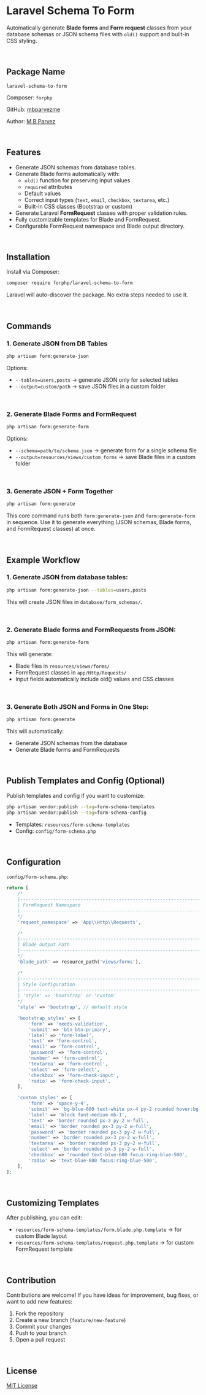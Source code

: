 # Laravel Schema To Form

Automatically generate **Blade forms** and **Form request** classes from your database schemas or JSON schema files with `old()` support and built-in CSS styling.

<br>

## Package Name

`laravel-schema-to-form`

Composer: `forphp`

GitHub: [mbparvezme](https://github.com/mbparvezme)

Author: [M B Parvez](https://mbparvez.me)

<br>

## Features

- Generate JSON schemas from database tables.
- Generate Blade forms automatically with:
  - `old()` function for preserving input values
  - `required` attributes
  - Default values
  - Correct input types (`text`, `email`, `checkbox`, `textarea`, etc.)
  - Built-in CSS classes (Bootstrap or custom)
- Generate Laravel **FormRequest** classes with proper validation rules.
- Fully customizable templates for Blade and FormRequest.
- Configurable FormRequest namespace and Blade output directory.

<br>

## Installation
Install via Composer:
```sh
composer require forphp/laravel-schema-to-form
```
Laravel will auto-discover the package. No extra steps needed to use it.

<br>

## Commands

### 1. Generate JSON from DB Tables
```sh
php artisan form:generate-json
```

Options:
- `--tables=users,posts` → generate JSON only for selected tables
- `--output=custom/path` → save JSON files in a custom folder

<br>

### 2. Generate Blade Forms and FormRequest
```sh
php artisan form:generate-form
```

Options:
- `--schema=path/to/schema.json` → generate form for a single schema file
- `--output=resources/views/custom_forms` → save Blade files in a custom folder

<br>

### 3. Generate JSON + Form Together
```sh
php artisan form:generate
```

This core command runs both `form:generate-json` and `form:generate-form` in sequence.
Use it to generate everything (JSON schemas, Blade forms, and FormRequest classes) at once.

<br>

## Example Workflow

### 1. Generate JSON from database tables:
```sh
php artisan form:generate-json --tables=users,posts
```

This will create JSON files in `database/form_schemas/`.

<br>

### 2. Generate Blade forms and FormRequests from JSON:
```sh
php artisan form:generate-form
```

This will generate:
- Blade files in `resources/views/forms/`
- FormRequest classes in `app/Http/Requests/`
- Input fields automatically include old() values and CSS classes

<br>

### 3. Generate Both JSON and Forms in One Step:
```sh
php artisan form:generate
```

This will automatically:
- Generate JSON schemas from the database
- Generate Blade forms and FormRequests

<br>

## Publish Templates and Config (Optional)
Publish templates and config if you want to customize:
```sh
php artisan vendor:publish --tag=form-schema-templates
php artisan vendor:publish --tag=form-schema-config
```
- Templates: `resources/form-schema-templates`
- Config: `config/form-schema.php`

<br>

## Configuration

`config/form-schema.php`:

```php
return [
    /*
    |----------------------------------------------------------------------
    | FormRequest Namespace
    |----------------------------------------------------------------------
    */
    'request_namespace' => 'App\\Http\\Requests',

    /*
    |----------------------------------------------------------------------
    | Blade Output Path
    |----------------------------------------------------------------------
    */
    'blade_path' => resource_path('views/forms'),

    /*
    |----------------------------------------------------------------------
    | Style Configuration
    |----------------------------------------------------------------------
    | 'style' => 'bootstrap' or 'custom'
    */
    'style' => 'bootstrap', // default style

    'bootstrap_styles' => [
        'form' => 'needs-validation',
        'submit' => 'btn btn-primary',
        'label' => 'form-label',
        'text' => 'form-control',
        'email' => 'form-control',
        'password' => 'form-control',
        'number' => 'form-control',
        'textarea' => 'form-control',
        'select' => 'form-select',
        'checkbox' => 'form-check-input',
        'radio' => 'form-check-input',
    ],

    'custom_styles' => [
        'form' => 'space-y-4',
        'submit' => 'bg-blue-600 text-white px-4 py-2 rounded hover:bg-blue-700',
        'label' => 'block font-medium mb-1',
        'text' => 'border rounded px-3 py-2 w-full',
        'email' => 'border rounded px-3 py-2 w-full',
        'password' => 'border rounded px-3 py-2 w-full',
        'number' => 'border rounded px-3 py-2 w-full',
        'textarea' => 'border rounded px-3 py-2 w-full',
        'select' => 'border rounded px-3 py-2 w-full',
        'checkbox' => 'rounded text-blue-600 focus:ring-blue-500',
        'radio' => 'text-blue-600 focus:ring-blue-500',
    ],
];

```

<br>

## Customizing Templates

After publishing, you can edit:

- `resources/form-schema-templates/form.blade.php.template` → for custom Blade layout
- `resources/form-schema-templates/request.php.template` → for custom FormRequest template

<br>

## Contribution
Contributions are welcome! If you have ideas for improvement, bug fixes, or want to add new features:

1. Fork the repository
2. Create a new branch (`feature/new-feature`)
3. Commit your changes
4. Push to your branch
5. Open a pull request

<br>

## License
[MIT License](https://github.com/mbparvezme/laravel-schema-to-form?tab=MIT-1-ov-file)
